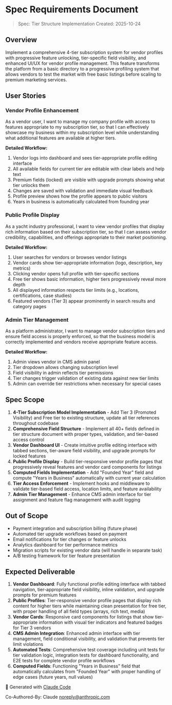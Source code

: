 # Spec Requirements Document

> Spec: Tier Structure Implementation
> Created: 2025-10-24

## Overview

Implement a comprehensive 4-tier subscription system for vendor profiles with progressive feature unlocking, tier-specific field visibility, and enhanced UI/UX for vendor profile management. This feature transforms the platform from a basic directory to a progressive profiling system that allows vendors to test the market with free basic listings before scaling to premium marketing services.

## User Stories

### Vendor Profile Enhancement

As a vendor user, I want to manage my company profile with access to features appropriate to my subscription tier, so that I can effectively showcase my business within my subscription level while understanding what additional features are available at higher tiers.

**Detailed Workflow:**
1. Vendor logs into dashboard and sees tier-appropriate profile editing interface
2. All available fields for current tier are editable with clear labels and help text
3. Premium fields (locked) are visible with upgrade prompts showing what tier unlocks them
4. Changes are saved with validation and immediate visual feedback
5. Profile preview shows how the profile appears to public visitors
6. Years in business is automatically calculated from founding year

### Public Profile Display

As a yacht industry professional, I want to view vendor profiles that display rich information based on their subscription tier, so that I can assess vendor credibility, capabilities, and offerings appropriate to their market positioning.

**Detailed Workflow:**
1. User searches for vendors or browses vendor listings
2. Vendor cards show tier-appropriate information (logo, description, key metrics)
3. Clicking vendor opens full profile with tier-specific sections
4. Free tier shows basic information, higher tiers progressively reveal more depth
5. All displayed information respects tier limits (e.g., locations, certifications, case studies)
6. Featured vendors (Tier 3) appear prominently in search results and category pages

### Admin Tier Management

As a platform administrator, I want to manage vendor subscription tiers and ensure field access is properly enforced, so that the business model is correctly implemented and vendors receive appropriate feature access.

**Detailed Workflow:**
1. Admin views vendor in CMS admin panel
2. Tier dropdown allows changing subscription level
3. Field visibility in admin reflects tier permissions
4. Tier changes trigger validation of existing data against new tier limits
5. Admin can override tier restrictions when necessary for special cases

## Spec Scope

1. **4-Tier Subscription Model Implementation** - Add Tier 3 (Promoted Visibility) and Free tier to existing structure, update all tier references throughout codebase
2. **Comprehensive Field Structure** - Implement all 40+ fields defined in tier structure document with proper types, validation, and tier-based access control
3. **Vendor Dashboard UI** - Create intuitive profile editing interface with tabbed sections, tier-aware field visibility, and upgrade prompts for locked features
4. **Public Profile Display** - Build tier-responsive vendor profile pages that progressively reveal features and vendor card components for listings
5. **Computed Fields Implementation** - Add "Founded Year" field and compute "Years in Business" automatically with current year calculation
6. **Tier Access Enforcement** - Implement hooks and middleware to validate tier-based field access, location limits, and feature availability
7. **Admin Tier Management** - Enhance CMS admin interface for tier assignment and feature flag management with audit logging

## Out of Scope

- Payment integration and subscription billing (future phase)
- Automated tier upgrade workflows based on payment
- Email notifications for tier changes or feature unlocks
- Analytics dashboard for tier performance metrics
- Migration scripts for existing vendor data (will handle in separate task)
- A/B testing framework for tier feature presentation

## Expected Deliverable

1. **Vendor Dashboard**: Fully functional profile editing interface with tabbed navigation, tier-appropriate field visibility, inline validation, and upgrade prompts for premium features
2. **Public Profiles**: Tier-responsive vendor profile pages that display rich content for higher tiers while maintaining clean presentation for free tier, with proper handling of all field types (arrays, rich text, media)
3. **Vendor Cards**: Responsive card components for listings that show tier-appropriate information with visual tier indicators and featured badges for Tier 3 vendors
4. **CMS Admin Integration**: Enhanced admin interface with tier management, field conditional visibility, and validation that prevents tier limit violations
5. **Automated Tests**: Comprehensive test coverage including unit tests for tier validation logic, integration tests for dashboard functionality, and E2E tests for complete vendor profile workflows
6. **Computed Fields**: Functioning "Years in Business" field that automatically calculates from "Founded Year" with proper handling of edge cases (future years, null values)

🤖 Generated with [Claude Code](https://claude.com/claude-code)

Co-Authored-By: Claude <noreply@anthropic.com>
